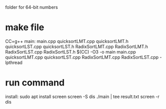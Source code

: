 folder for 64-bit numbers

# make file
CC=g++
main: main.cpp quicksortLMT.cpp quicksortLMT.h quicksortLST.cpp quicksortLST.h RadixSortLMT.cpp RadixSortLMT.h RadixSortLST.cpp RadixSortLST.h
    $(CC) -O3 -o main main.cpp quicksortLMT.cpp quicksortLST.cpp RadixSortLMT.cpp RadixSortLST.cpp -lpthread
    
# run command
install: sudo apt install screen
screen -S dis
./main | tee result.txt
screen -r dis